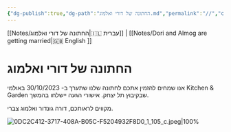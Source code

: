 ```yaml
---
{"dg-publish":true,"dg-path":"החתונה של דורי ואלמוג.md","permalink":"//","contentClasses":"rtl","tags":["gardenEntry"]}
---
```




[[Notes/החתונה של דורי ואלמוג\|🇮🇱 עברית]] | [[Notes/Dori and Almog are getting married\|🇬🇧 English ]]

# החתונה של דורי ואלמוג


אנו שמחים להזמין אתכם לחתונה שלנו שתערך ב- 30/10/2023 באולמי Kitchen & Garden שבקיבוץ תל יצחק.
אישורי הגעה יישלחו בהמשך.

מקווים לראותכם,
דורה גונדור ואלמוג צברי.


![0DC2C412-3717-408A-B05C-F5204932F8D0_1_105_c.jpeg|100%](/img/user/Assets/0DC2C412-3717-408A-B05C-F5204932F8D0_1_105_c.jpeg)
